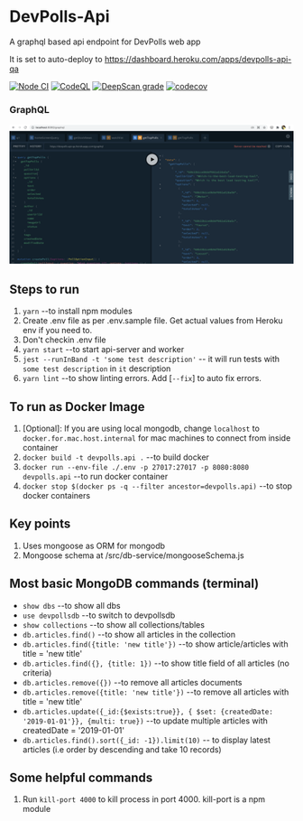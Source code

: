 # DevPolls-Api

A graphql based api endpoint for DevPolls web app

It is set to auto-deploy to https://dashboard.heroku.com/apps/devpolls-api-qa

[![Node CI](https://github.com/devpolls/devpolls-api/actions/workflows/nodejs.yml/badge.svg)](https://github.com/devpolls/devpolls-api/actions/workflows/nodejs.yml)
[![CodeQL](https://github.com/devpolls/devpolls-api/actions/workflows/codeql-analysis.yml/badge.svg)](https://github.com/devpolls/devpolls-api/actions/workflows/codeql-analysis.yml)
[![DeepScan grade](https://deepscan.io/api/teams/5348/projects/17276/branches/390641/badge/grade.svg)](https://deepscan.io/dashboard#view=project&tid=5348&pid=17276&bid=390641)
[![codecov](https://codecov.io/gh/devpolls/devpolls-api/branch/master/graph/badge.svg?token=9EVGK74JKQ)](https://codecov.io/gh/devpolls/devpolls-api)

### GraphQL

![graphql](assets/images/graphql-interface.png)

## Steps to run

1. `yarn` --to install npm modules
2. Create .env file as per .env.sample file. Get actual values from Heroku env if you need to.
3. Don't checkin .env file
4. `yarn start` --to start api-server and worker
5. `jest --runInBand -t 'some test description'` -- it will run tests with `some test description` in `it` description
6. `yarn lint` --to show linting errors. Add [`--fix`] to auto fix errors.

## To run as Docker Image

1. [Optional]: If you are using local mongodb, change `localhost` to `docker.for.mac.host.internal` for mac machines to connect from inside container
2. `docker build -t devpolls.api .` --to build docker
3. `docker run --env-file ./.env -p 27017:27017 -p 8080:8080 devpolls.api` --to run docker container
4. `docker stop $(docker ps -q --filter ancestor=devpolls.api)` --to stop docker containers

## Key points

1. Uses mongoose as ORM for mongodb
2. Mongoose schema at /src/db-service/mongooseSchema.js

## Most basic MongoDB commands (terminal)

-   `show dbs` --to show all dbs
-   `use devpollsdb` --to switch to devpollsdb
-   `show collections` --to show all collections/tables
-   `db.articles.find()` --to show all articles in the collection
-   `db.articles.find({title: 'new title'})` --to show article/articles with title = 'new title'
-   `db.articles.find({}, {title: 1})` --to show title field of all articles (no criteria)
-   `db.articles.remove({})` --to remove all articles documents
-   `db.articles.remove({title: 'new title'})` --to remove all articles with title = 'new title'
-   `db.articles.update({_id:{$exists:true}}, { $set: {createdDate: '2019-01-01'}}, {multi: true})` --to update multiple articles with createdDate = '2019-01-01'
-   `db.articles.find().sort({_id: -1}).limit(10)` -- to display latest articles (i.e order by descending and take 10 records)

## Some helpful commands

1. Run `kill-port 4000` to kill process in port 4000. kill-port is a npm module
